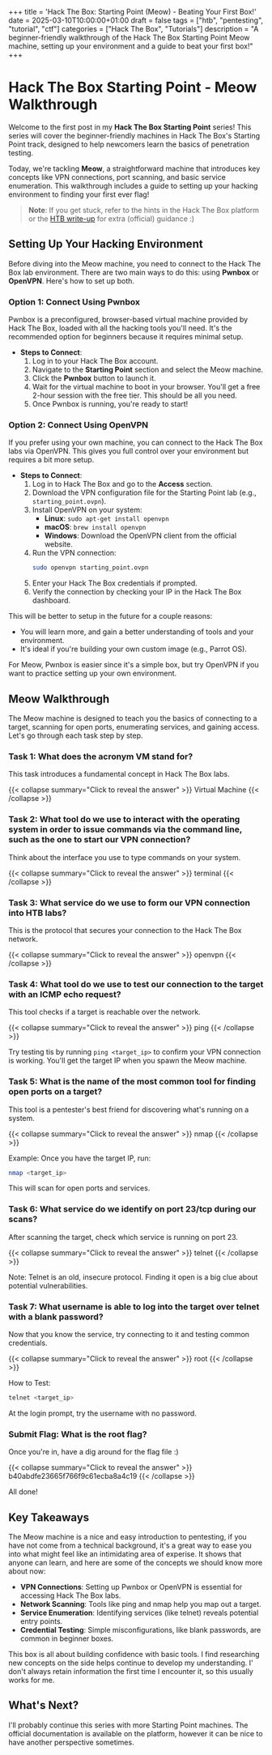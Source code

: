 +++
title = 'Hack The Box: Starting Point (Meow) - Beating Your First Box!'
date = 2025-03-10T10:00:00+01:00
draft = false
tags = ["htb", "pentesting", "tutorial", "ctf"]
categories = ["Hack The Box", "Tutorials"]
description = "A beginner-friendly walkthrough of the Hack The Box Starting Point Meow machine, setting up your environment and a guide to beat your first box!"
+++

# Hack The Box Starting Point - Meow Walkthrough

Welcome to the first post in my **Hack The Box Starting Point** series! This series will cover the beginner-friendly machines in Hack The Box's Starting Point track, designed to help newcomers learn the basics of penetration testing.

Today, we're tackling **Meow**, a straightforward machine that introduces key concepts like VPN connections, port scanning, and basic service enumeration. This walkthrough includes a guide to setting up your hacking environment to finding your first ever flag!

> **Note**: If you get stuck, refer to the hints in the Hack The Box platform or the [HTB write-up](blob:https://app.hackthebox.com/4bcb624e-6e5d-4f85-9884-3ca95654e8ee) for extra (official) guidance :)

## Setting Up Your Hacking Environment

Before diving into the Meow machine, you need to connect to the Hack The Box lab environment. There are two main ways to do this: using **Pwnbox** or **OpenVPN**. Here's how to set up both.

### Option 1: Connect Using Pwnbox

Pwnbox is a preconfigured, browser-based virtual machine provided by Hack The Box, loaded with all the hacking tools you'll need. It's the recommended option for beginners because it requires minimal setup.

- **Steps to Connect**:
  1. Log in to your Hack The Box account.
  2. Navigate to the **Starting Point** section and select the Meow machine.
  3. Click the **Pwnbox** button to launch it.
  4. Wait for the virtual machine to boot in your browser. You'll get a free 2-hour session with the free tier. This should be all you need.
  5. Once Pwnbox is running, you're ready to start!

### Option 2: Connect Using OpenVPN

If you prefer using your own machine, you can connect to the Hack The Box labs via OpenVPN. This gives you full control over your environment but requires a bit more setup.

- **Steps to Connect**:
  1. Log in to Hack The Box and go to the **Access** section.
  2. Download the VPN configuration file for the Starting Point lab (e.g., `starting_point.ovpn`).
  3. Install OpenVPN on your system:
     - **Linux**: `sudo apt-get install openvpn`
     - **macOS**: `brew install openvpn`
     - **Windows**: Download the OpenVPN client from the official website.
  4. Run the VPN connection:
     ```bash
     sudo openvpn starting_point.ovpn
     ```
  5. Enter your Hack The Box credentials if prompted.
  6. Verify the connection by checking your IP in the Hack The Box dashboard.

This will be better to setup in the future for a couple reasons:
  - You will learn more, and gain a better understanding of tools and your environment.
  - It's ideal if you're building your own custom image (e.g., Parrot OS).

For Meow, Pwnbox is easier since it's a simple box, but try OpenVPN if you want to practice setting up your own environment.

## Meow Walkthrough

The Meow machine is designed to teach you the basics of connecting to a target, scanning for open ports, enumerating services, and gaining access. Let's go through each task step by step.

### Task 1: What does the acronym VM stand for?

This task introduces a fundamental concept in Hack The Box labs.

{{< collapse summary="Click to reveal the answer" >}}
Virtual Machine
{{< /collapse >}}

### Task 2: What tool do we use to interact with the operating system in order to issue commands via the command line, such as the one to start our VPN connection?

Think about the interface you use to type commands on your system.

{{< collapse summary="Click to reveal the answer" >}}
terminal
{{< /collapse >}}

### Task 3: What service do we use to form our VPN connection into HTB labs?

This is the protocol that secures your connection to the Hack The Box network.

{{< collapse summary="Click to reveal the answer" >}}
openvpn
{{< /collapse >}}

### Task 4: What tool do we use to test our connection to the target with an ICMP echo request?

This tool checks if a target is reachable over the network.

{{< collapse summary="Click to reveal the answer" >}}
ping
{{< /collapse >}}

Try testing tis by running `ping <target_ip>` to confirm your VPN connection is working. You'll get the target IP when you spawn the Meow machine.

### Task 5: What is the name of the most common tool for finding open ports on a target?

This tool is a pentester's best friend for discovering what's running on a system.

{{< collapse summary="Click to reveal the answer" >}}
nmap
{{< /collapse >}}

Example: Once you have the target IP, run:

```bash
nmap <target_ip>
```

This will scan for open ports and services.

### Task 6: What service do we identify on port 23/tcp during our scans?

After scanning the target, check which service is running on port 23.

{{< collapse summary="Click to reveal the answer" >}}
telnet
{{< /collapse >}}

Note: Telnet is an old, insecure protocol. Finding it open is a big clue about potential vulnerabilities.

### Task 7: What username is able to log into the target over telnet with a blank password?

Now that you know the service, try connecting to it and testing common credentials.

{{< collapse summary="Click to reveal the answer" >}}
root
{{< /collapse >}}

How to Test:

```bash
telnet <target_ip>
```

At the login prompt, try the username with no password.

### Submit Flag: What is the root flag?

Once you're in, have a dig around for the flag file :)

{{< collapse summary="Click to reveal the answer" >}}
b40abdfe23665f766f9c61ecba8a4c19
{{< /collapse >}}

All done!

## Key Takeaways

The Meow machine is a nice and easy introduction to pentesting, if you have not come from a technical background, it's a great way to ease you into what might feel like an intimidating area of experise. It shows that anyone can learn, and here are some of the concepts we should know more about now:

- **VPN Connections**: Setting up Pwnbox or OpenVPN is essential for accessing Hack The Box labs.
- **Network Scanning**: Tools like ping and nmap help you map out a target.
- **Service Enumeration**: Identifying services (like telnet) reveals potential entry points.
- **Credential Testing**: Simple misconfigurations, like blank passwords, are common in beginner boxes.

This box is all about building confidence with basic tools. I find researching new concepts on the side helps continue to develop my understanding. I' don't always retain information the first time I encounter it, so this usually works for me.

## What's Next?

I'll probably continue this series with more Starting Point machines. The official documentation is available on the platform, however it can be nice to have another perspective sometimes.